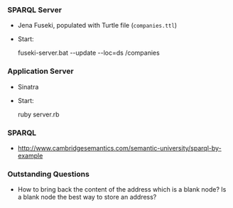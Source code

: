 ### SPARQL Server

- Jena Fuseki, populated with Turtle file (`companies.ttl`)
- Start: 

    fuseki-server.bat --update --loc=ds /companies

### Application Server

- Sinatra
- Start:

    ruby server.rb


### SPARQL

- http://www.cambridgesemantics.com/semantic-university/sparql-by-example

### Outstanding Questions

- How to bring back the content of the address which is a blank node?  Is a blank node the best way to store an address?